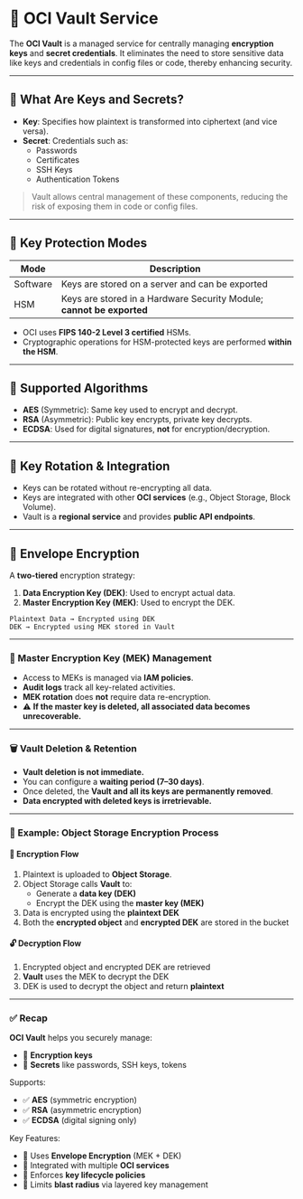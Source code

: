 # 🔐 OCI Vault Service

The **OCI Vault** is a managed service for centrally managing **encryption keys** and **secret credentials**. It eliminates the need to store sensitive data like keys and credentials in config files or code, thereby enhancing security.

---

## 🔑 What Are Keys and Secrets?

- **Key**: Specifies how plaintext is transformed into ciphertext (and vice versa).
- **Secret**: Credentials such as:
  - Passwords
  - Certificates
  - SSH Keys
  - Authentication Tokens

> Vault allows central management of these components, reducing the risk of exposing them in code or config files.

---

## 🧰 Key Protection Modes

| Mode     | Description                                                                 |
|----------|-----------------------------------------------------------------------------|
| Software | Keys are stored on a server and can be exported                            |
| HSM      | Keys are stored in a Hardware Security Module; **cannot be exported**       |

- OCI uses **FIPS 140-2 Level 3 certified** HSMs.
- Cryptographic operations for HSM-protected keys are performed **within the HSM**.

---

## 🧪 Supported Algorithms

- **AES** (Symmetric): Same key used to encrypt and decrypt.
- **RSA** (Asymmetric): Public key encrypts, private key decrypts.
- **ECDSA**: Used for digital signatures, **not** for encryption/decryption.

---

## 🔄 Key Rotation & Integration

- Keys can be rotated without re-encrypting all data.
- Keys are integrated with other **OCI services** (e.g., Object Storage, Block Volume).
- Vault is a **regional service** and provides **public API endpoints**.

---

## 🔐 Envelope Encryption

A **two-tiered** encryption strategy:

1. **Data Encryption Key (DEK)**: Used to encrypt actual data.
2. **Master Encryption Key (MEK)**: Used to encrypt the DEK.

```text
Plaintext Data → Encrypted using DEK
DEK → Encrypted using MEK stored in Vault
```

---

### 🔐 Master Encryption Key (MEK) Management

- Access to MEKs is managed via **IAM policies**.
- **Audit logs** track all key-related activities.
- **MEK rotation** does **not** require data re-encryption.
- ⚠️ **If the master key is deleted, all associated data becomes unrecoverable.**

---

### 🗑️ Vault Deletion & Retention

- **Vault deletion is not immediate.**
- You can configure a **waiting period (7–30 days)**.
- Once deleted, the **Vault and all its keys are permanently removed**.
- **Data encrypted with deleted keys is irretrievable.**

---

### 🧪 Example: Object Storage Encryption Process

#### 🔐 Encryption Flow

1. Plaintext is uploaded to **Object Storage**.
2. Object Storage calls **Vault** to:
   - Generate a **data key (DEK)**
   - Encrypt the DEK using the **master key (MEK)**
3. Data is encrypted using the **plaintext DEK**
4. Both the **encrypted object** and **encrypted DEK** are stored in the bucket

#### 🔓 Decryption Flow

1. Encrypted object and encrypted DEK are retrieved
2. **Vault** uses the MEK to decrypt the DEK
3. DEK is used to decrypt the object and return **plaintext**

---

### ✅ Recap

**OCI Vault** helps you securely manage:

- 🔑 **Encryption keys**
- 🔐 **Secrets** like passwords, SSH keys, tokens

Supports:
- ✅ **AES** (symmetric encryption)
- ✅ **RSA** (asymmetric encryption)
- ✅ **ECDSA** (digital signing only)

Key Features:
- 🔁 Uses **Envelope Encryption** (MEK + DEK)
- 🔄 Integrated with multiple **OCI services**
- 🔐 Enforces **key lifecycle policies**
- 🚫 Limits **blast radius** via layered key management
